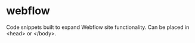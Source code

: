 # webflow
Code snippets built to expand Webflow site functionality. Can be placed in &lt;head> or &lt;/body>.
